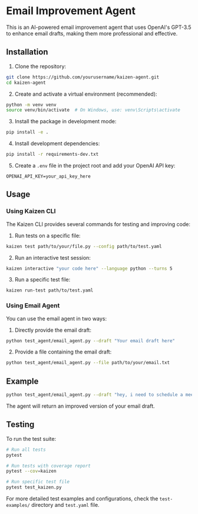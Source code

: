 # Email Improvement Agent

This is an AI-powered email improvement agent that uses OpenAI's GPT-3.5 to enhance email drafts, making them more professional and effective.

## Installation

1. Clone the repository:
```bash
git clone https://github.com/yourusername/kaizen-agent.git
cd kaizen-agent
```

2. Create and activate a virtual environment (recommended):
```bash
python -m venv venv
source venv/bin/activate  # On Windows, use: venv\Scripts\activate
```

3. Install the package in development mode:
```bash
pip install -e .
```

4. Install development dependencies:
```bash
pip install -r requirements-dev.txt
```

5. Create a `.env` file in the project root and add your OpenAI API key:
```
OPENAI_API_KEY=your_api_key_here
```

## Usage

### Using Kaizen CLI

The Kaizen CLI provides several commands for testing and improving code:

1. Run tests on a specific file:
```bash
kaizen test path/to/your/file.py --config path/to/test.yaml
```

2. Run an interactive test session:
```bash
kaizen interactive "your code here" --language python --turns 5
```

3. Run a specific test file:
```bash
kaizen run-test path/to/test.yaml
```

### Using Email Agent

You can use the email agent in two ways:

1. Directly provide the email draft:
```bash
python test_agent/email_agent.py --draft "Your email draft here"
```

2. Provide a file containing the email draft:
```bash
python test_agent/email_agent.py --file path/to/your/email.txt
```

## Example

```bash
python test_agent/email_agent.py --draft "hey, i need to schedule a meeting next week to discuss the project timeline. let me know when you're free."
```

The agent will return an improved version of your email draft.

## Testing

To run the test suite:

```bash
# Run all tests
pytest

# Run tests with coverage report
pytest --cov=kaizen

# Run specific test file
pytest test_kaizen.py
```

For more detailed test examples and configurations, check the `test-examples/` directory and `test.yaml` file.